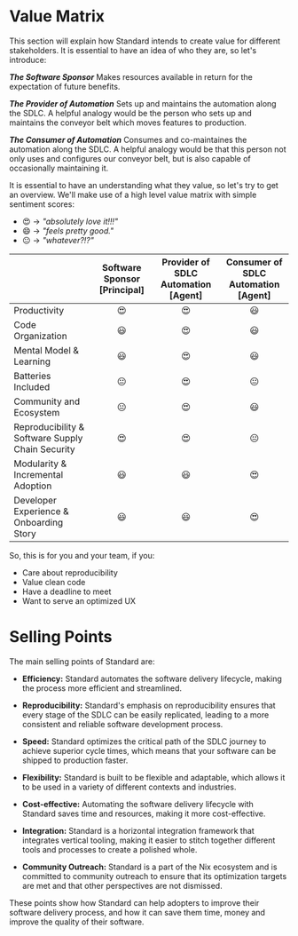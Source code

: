 # Value Matrix

This section will explain how Standard intends to create value for different stakeholders.
It is essential to have an idea of who they are, so let's introduce:

**_The Software Sponsor_**
Makes resources available in return for the expectation of future benefits.

**_The Provider of Automation_**
Sets up and maintains the automation along the SDLC.
A helpful analogy would be the person who sets up and maintains the conveyor belt which moves features to production.

**_The Consumer of Automation_**
Consumes and co-maintaines the automation along the SDLC.
A helpful analogy would be that this person not only uses and configures our conveyor belt, but is also capable of occasionally maintaining it.

It is essential to have an understanding what they value, so let's try to get an overview.
We'll make use of a high level value matrix with simple sentiment scores:

- :heart_eyes: &rarr; <i>"absolutely love it!!!"</i>
- :smile: &rarr; <i>"feels pretty good."</i>
- :neutral_face: &rarr; <i>"whatever?!?"</i>

|                                                  | Software Sponsor [Principal] | Provider of SDLC Automation [Agent] | Consumer of SDLC Automation [Agent] |
| ------------------------------------------------ | :--------------------------: | :---------------------------------: | :---------------------------------: |
| Productivity                                     |         :heart_eyes:         |            :heart_eyes:             |              :smiley:               |
| Code Organization                                |           :smiley:           |            :heart_eyes:             |              :smiley:               |
| Mental Model & Learning                          |           :smiley:           |            :heart_eyes:             |              :smiley:               |
| Batteries Included                               |        :neutral_face:        |            :heart_eyes:             |           :neutral_face:            |
| Community and Ecosystem                          |        :neutral_face:        |            :heart_eyes:             |              :smiley:               |
| Reproducibility & Software Supply Chain Security |         :heart_eyes:         |            :heart_eyes:             |           :neutral_face:            |
| Modularity & Incremental Adoption                |           :smiley:           |              :smiley:               |            :heart_eyes:             |
| Developer Experience & Onboarding Story          |           :smiley:           |              :smiley:               |            :heart_eyes:             |

So, this is for you and your team, if you:

- Care about reproducibility
- Value clean code
- Have a deadline to meet
- Want to serve an optimized UX

# Selling Points

The main selling points of Standard are:

- **Efficiency:** Standard automates the software delivery lifecycle, making the process more efficient and streamlined.

- **Reproducibility:** Standard's emphasis on reproducibility ensures that every stage of the SDLC can be easily replicated, leading to a more consistent and reliable software development process.

- **Speed:** Standard optimizes the critical path of the SDLC journey to achieve superior cycle times, which means that your software can be shipped to production faster.

- **Flexibility:** Standard is built to be flexible and adaptable, which allows it to be used in a variety of different contexts and industries.

- **Cost-effective:** Automating the software delivery lifecycle with Standard saves time and resources, making it more cost-effective.

- **Integration:** Standard is a horizontal integration framework that integrates vertical tooling, making it easier to stitch together different tools and processes to create a polished whole.

- **Community Outreach:** Standard is a part of the Nix ecosystem and is committed to community outreach to ensure that its optimization targets are met and that other perspectives are not dismissed.

These points show how Standard can help adopters to improve their software delivery process, and how it can save them time, money and improve the quality of their software.
